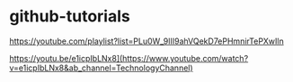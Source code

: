 # github-tutorials
https://youtube.com/playlist?list=PLu0W_9lII9ahVQekD7ePHmnirTePXwIln

https://youtu.be/e1icpIbLNx8](https://www.youtube.com/watch?v=e1icpIbLNx8&ab_channel=TechnologyChannel)
